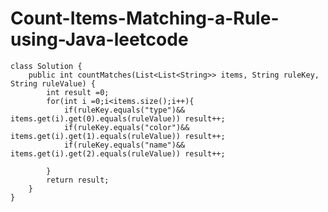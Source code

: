 # Count-Items-Matching-a-Rule-using-Java-leetcode

    class Solution {
        public int countMatches(List<List<String>> items, String ruleKey, String ruleValue) {
            int result =0;
            for(int i =0;i<items.size();i++){
                if(ruleKey.equals("type")&& items.get(i).get(0).equals(ruleValue)) result++;
                if(ruleKey.equals("color")&& items.get(i).get(1).equals(ruleValue)) result++;
                if(ruleKey.equals("name")&& items.get(i).get(2).equals(ruleValue)) result++;
                
            }
            return result;
        }
    }
